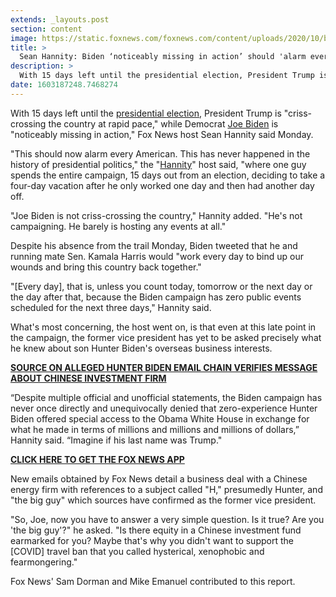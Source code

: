 ```yaml
--- 
extends: _layouts.post 
section: content 
image: https://static.foxnews.com/foxnews.com/content/uploads/2020/10/bee2b7a2-image.jpg 
title: > 
  Sean Hannity: Biden ‘noticeably missing in action’ should 'alarm every American' 
description: > 
  With 15 days left until the presidential election, President Trump is "criss-crossing the country at rapid pace," while Democrat Joe Biden is "noticeably missing in action," Fox News host Sean Hannity said Monday."Joe Biden is not criss-crossing the country," Hannity added."[Every day], that is, unless you count today, tomorrow or the next day or the day after that, because the Biden campaign has zero public events scheduled for the next three days," Hannity said.SOURCE ON ALLEGED HUNTER BIDEN EMAIL CHAIN VERIFIES MESSAGE ABOUT CHINESE INVESTMENT FIRM“Despite multiple official and unofficial statements, the Biden campaign has never once directly and unequivocally denied that zero-experience Hunter Biden offered special access to the Obama White House in exchange for what he made in terms of millions and millions and millions of dollars,” Hannity said.Maybe that's why you didn't want to support the [COVID] travel ban that you called hysterical, xenophobic and fearmongering." 
date: 1603187248.7468274 
--- 
```

<div><p class="speakable">With 15 days left until the <a href="https://www.foxnews.com/category/politics/2020-presidential-election" target="_blank">presidential election</a>, President Trump is "criss-crossing the country at rapid pace," while Democrat <a href="https://www.foxnews.com/category/person/joe-biden" target="_blank">Joe Biden</a> is "noticeably missing in action," Fox News host Sean Hannity said Monday.&#160;</p><p class="ad gam"></p><p class="ad gam"></p><p class="ad gam"></p><p class="speakable">"This should now alarm every American. This has never happened in the history of presidential politics," the "<a href="https://www.foxnews.com/shows/hannity" target="_blank">Hannity</a>" host said, "where one guy spends the entire campaign, 15 days out from an election, deciding to take a four-day vacation after he only worked one day and then had another day off.</p><p>"Joe Biden is not criss-crossing the country," Hannity added. "He's not campaigning. He barely is hosting any events at all."</p><p>Despite his absence from the trail Monday, Biden tweeted that he and running mate Sen. Kamala Harris would "work every day to bind up our wounds and bring this country back together."</p><p class="ad gam"></p><p>"[Every day], that is, unless you count today, tomorrow or the next day or the day after that, because the Biden campaign has zero public events scheduled for the next three days," Hannity said.</p><p class="ad gam"></p><p>What's most concerning, the host went on, is that even at this late point in the campaign, the former vice president has yet to be asked precisely what he knew about son Hunter Biden's overseas business interests.&#160;</p><p><a href="https://www.foxnews.com/politics/hunter-biden-china-email-source-verifies" target="_blank"><strong>SOURCE&#160;ON ALLEGED HUNTER BIDEN EMAIL CHAIN VERIFIES MESSAGE ABOUT CHINESE INVESTMENT FIRM</strong></a></p><p class="ad gam"></p><p>&#8220;Despite multiple official and unofficial statements, the Biden campaign has never once directly and unequivocally denied that zero-experience Hunter Biden offered special access to the Obama White House in exchange for what he made in terms of millions and millions and millions of dollars,&#8221; Hannity&#160;said. &#8220;Imagine if his last name was Trump."</p><p class="ad gam"></p><p><strong><a href="https://www.foxnews.com/apps-products?pid=AppArticleLink" target="_blank">CLICK HERE TO GET THE FOX NEWS APP</a></strong></p><p class="ad gam"></p><p>New emails obtained by Fox News detail a business deal with a Chinese energy firm with references to a subject called&#160;"H," presumedly Hunter, and "the big guy" which sources have confirmed as the former vice president.</p><p class="ad gam"></p><p>"So, Joe, now you have to answer a very simple question. Is it true? Are you 'the big guy'?" he asked. "Is there equity in a Chinese investment fund earmarked for you? Maybe that's why you didn't want to support the [COVID] travel ban that you called hysterical, xenophobic and fearmongering."</p><p>Fox News' Sam Dorman and&#160;Mike Emanuel contributed to this report.</p></div>